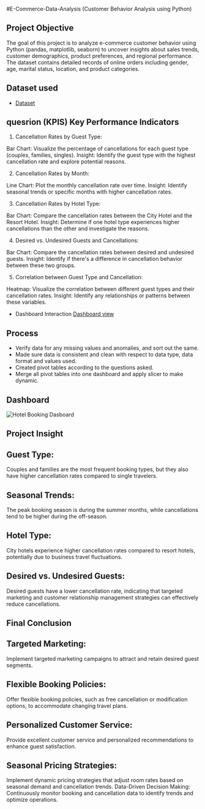 #E-Commerce-Data-Analysis (Customer Behavior Analysis using Python)
## Project Objective
The goal of this project is to analyze e-commerce customer behavior using Python (pandas, matplotlib, seaborn) to uncover insights about sales trends, customer demographics, product preferences, and regional performance. The dataset contains detailed records of online orders including gender, age, marital status, location, and product categories.
## Dataset used
- <a href="https://github.com/mrtaha23/Data-analyst-Hotel-Booking-Dashboard-/blob/main/Hotel%20booking.xlsx">Dataset</a>

## quesrion (KPIS) Key Performance Indicators
1. Cancellation Rates by Guest Type:

Bar Chart: Visualize the percentage of cancellations for each guest type (couples, families, singles).
Insight: Identify the guest type with the highest cancellation rate and explore potential reasons.

2. Cancellation Rates by Month:

Line Chart: Plot the monthly cancellation rate over time.
Insight: Identify seasonal trends or specific months with higher cancellation rates.

3. Cancellation Rates by Hotel Type:

Bar Chart: Compare the cancellation rates between the City Hotel and the Resort Hotel.
Insight: Determine if one hotel type experiences higher cancellations than the other and investigate the reasons.

4. Desired vs. Undesired Guests and Cancellations:

Bar Chart: Compare the cancellation rates between desired and undesired guests.
Insight: Identify if there's a difference in cancellation behavior between these two groups.

5. Correlation between Guest Type and Cancellation:

Heatmap: Visualize the correlation between different guest types and their cancellation rates.
Insight: Identify any relationships or patterns between these variables.


- Dashboard Interaction <a href="https://github.com/mrtaha23/Data-analyst-Hotel-Booking-Dashboard-/blob/main/Hotel%20Booking%20Dasboard.jpg">Dashboard view </a>

## Process
- Verify data for any missing values and anomalies, and sort out the same.
- Made sure data is consistent and clean with respect to data type, data format and values used.
- Created pivot tables according to the questions asked.
- Merge all pivot tables into one dashboard and apply slicer to make dynamic.

## Dashboard
![Hotel Booking Dasboard](https://github.com/user-attachments/assets/95029133-cb45-4c69-b8e6-d58944fe1612)


## Project Insight

## Guest Type: 
Couples and families are the most frequent booking types, but they also have higher cancellation rates compared to single travelers.
## Seasonal Trends: 
The peak booking season is during the summer months, while cancellations tend to be higher during the off-season.
## Hotel Type: 
City hotels experience higher cancellation rates compared to resort hotels, potentially due to business travel fluctuations.
## Desired vs. Undesired Guests: 
Desired guests have a lower cancellation rate, indicating that targeted marketing and customer relationship management strategies can effectively reduce cancellations.


## Final Conclusion

## Targeted Marketing: 
Implement targeted marketing campaigns to attract and retain desired guest segments.
## Flexible Booking Policies: 
Offer flexible booking policies, such as free cancellation or modification options, to accommodate changing travel plans.
## Personalized Customer Service: 
Provide excellent customer service and personalized recommendations to enhance guest satisfaction.
## Seasonal Pricing Strategies: 
Implement dynamic pricing strategies that adjust room rates based on seasonal demand and cancellation trends.
Data-Driven Decision Making: Continuously monitor booking and cancellation data to identify trends and optimize operations.
